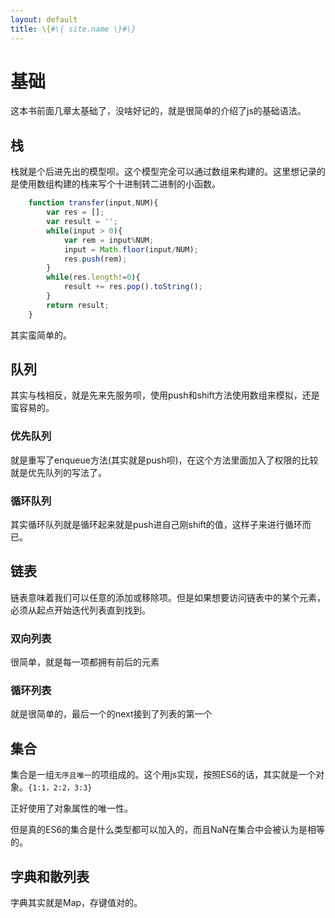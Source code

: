 ```yaml
---
layout: default
title: \{#\{ site.name \}#\}
---
```

# 基础
这本书前面几章太基础了，没啥好记的，就是很简单的介绍了js的基础语法。

## 栈
栈就是个后进先出的模型呗。这个模型完全可以通过数组来构建的。这里想记录的是使用数组构建的栈来写个十进制转二进制的小函数。

```javascript
    function transfer(input,NUM){
        var res = [];
        var result = '';
        while(input > 0){
            var rem = input%NUM;
            input = Math.floor(input/NUM);
            res.push(rem);
        }
        while(res.length!=0){
            result += res.pop().toString();
        }
        return result;
    }
```

其实蛮简单的。

## 队列
其实与栈相反，就是先来先服务呗，使用push和shift方法使用数组来模拟，还是蛮容易的。

### 优先队列
就是重写了enqueue方法(其实就是push呗)，在这个方法里面加入了权限的比较就是优先队列的写法了。

### 循环队列
其实循环队列就是循环起来就是push进自己刚shift的值，这样子来进行循环而已。

## 链表
链表意味着我们可以任意的添加或移除项。但是如果想要访问链表中的某个元素，必须从起点开始迭代列表直到找到。

### 双向列表
很简单，就是每一项都拥有前后的元素

### 循环列表
就是很简单的，最后一个的next接到了列表的第一个

## 集合
集合是一组`无序且唯一`的项组成的。这个用js实现，按照ES6的话，其实就是一个对象。`{1:1，2:2，3:3}`

正好使用了对象属性的唯一性。

但是真的ES6的集合是什么类型都可以加入的，而且NaN在集合中会被认为是相等的。

## 字典和散列表
字典其实就是Map，存键值对的。
